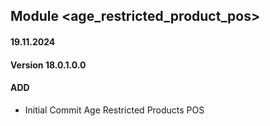 ## Module <age_restricted_product_pos>

#### 19.11.2024
#### Version 18.0.1.0.0
#### ADD
- Initial Commit Age Restricted Products POS 
